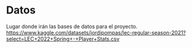 # Datos
Lugar donde irán las bases de datos para el proyecto.
https://www.kaggle.com/datasets/jordipompas/lec-regular-season-2021?select=LEC+2022+Spring+-+Player+Stats.csv